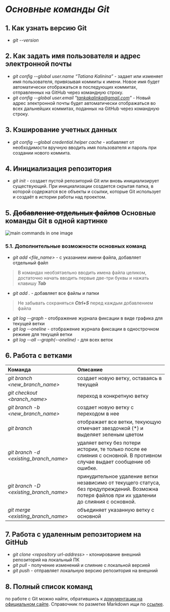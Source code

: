 # _**Основные команды Git**_
## 1. Как узнать версию Git
* *git --version*
## 2. Как задать имя пользователя и адрес электронной почты
* *git config --global user.name &#8220;Tatiana Kalinina&#8221;* - задает или изменяет имя пользователя, привязывая коммиты к имени. Новое имя будет автоматически отображаться в последующих коммитах, отправленных на GitHub через командную строку.
* *git config --global user.email "tankakalinka@gmail.com"* - Новый адрес электронной почты будет автоматически отображаться во всех дальнейших коммитах, поданных на GitHub через командную строку.
## 3. Кэширование учетных данных
* *git config --global credential.helper cache* - избавляет от необходимости вручную вводить имя пользователя и пароль при создании нового коммита.
## 4. Инициализация репозитория
* *git init* - создает пустой репозиторий Git или вновь инициализирует существующий. При инициализации создается скрытая папка, в которой содержатся все объекты и ссылки, которые Git использует и создаёт в истории работы над проектом.
## 5. ~~Добавление отдельных файлов~~ Основные команды Git в одной картинке
![main commands in one image](GitMainCommands.png) 
### 5.1. Дополнительные возможности основных команд
* *git add \<file_name>* - с указанием имени файла, добавляет отдельный файл 
> В командах необзятаельно вводить имена файла целиком, достаточно начать вводить первые две-три буквы и нажать клавишу __*Tab*__
* *git add .* - добавляет все файлы и папки
>Не забывать сохраняться ***Ctrl+S*** перед каждым добавлением файла
* *git log --graph* - отображение журнала фиксации в виде графика для текущей ветки
* *git log --oneline* - отображение журнала фиксации в однострочном режиме для текущей ветки
* *git log --all --graph(--oneline)* - для всех веток
## 6. Работа с ветками
|**Команда**|**Описание**|          
|:----|:----|
|*git branch \<new_branch_name>*|создает новую ветку, оставаясь в текущей|
|*git checkout \<branch_name>*|переход в конкретную ветку|
|*git branch -b \<new_branch_name>*|создает новую ветку с переходом в нее|
|*git branch*|отображает все ветки, текующую отмечает звездочкой (*) и выделяет зеленым цветом|
|*git branch -d \<existing_branch_name>*|удаляет ветку без потери истории, те только после ее слияния с основной. В противном случае выдает сообщение об ошибке.|
|*git branch -D \<existing_branch_name>*|принудительное удаление ветки независимо от текущего статуса, без предупреждений. Возможна потеря файлов при их удалении до слияния с основной.|
|*git merge \<existing_branch_name>*|объединяет указанную ветку с основной
## 7. Работа с удаленным репозиторием на GitHub
* *git clone \<repository url-address>* - клонирование внешний репозиторий на локальный ПК
* *git pull* - получение изменений и слияние с локальной версией
* *git push* - отправляет локальную версию репозитория на внешний
## 8. Полный список команд 
по работе с Git можно найти, обратившись к [домументации на официальном сайте](https://git-scm.com/docs).
Справочник по разметке Markdown ищи по [ссылке](https://docs.microsoft.com/ru-ru/contribute/markdown-reference).
